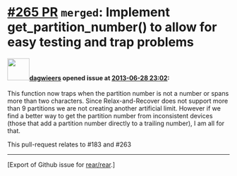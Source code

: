 [\#265 PR](https://github.com/rear/rear/pull/265) `merged`: Implement get\_partition\_number() to allow for easy testing and trap problems
==========================================================================================================================================

#### <img src="https://avatars.githubusercontent.com/u/388198?u=0732dee3fe5002278cfbf40359ec431bdcf5f06c&v=4" width="50">[dagwieers](https://github.com/dagwieers) opened issue at [2013-06-28 23:02](https://github.com/rear/rear/pull/265):

This function now traps when the partition number is not a number or
spans more than two characters. Since Relax-and-Recover does not support
more than 9 partitions we are not creating another artificial limit.
However if we find a better way to get the partition number from
inconsistent devices (those that add a partition number directly to a
trailing number), I am all for that.

This pull-request relates to \#183 and \#263

------------------------------------------------------------------------

\[Export of Github issue for
[rear/rear](https://github.com/rear/rear).\]
